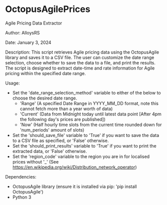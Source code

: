 # OctopusAgilePrices

Agile Pricing Data Extractor

Author: AlloysRS

Date: January 3, 2024

Description:
This script retrieves Agile pricing data using the OctopusAgile library and saves it to a CSV file. The user can customize the date range selection, choose whether to save the data to a file, and print the results. The script is designed to extract date-time and rate information for Agile pricing within the specified date range.

Usage:
- Set the 'date_range_selection_method' variable to either of the below to choose the desired date range.
    - 'Range' (A specified Date Range in YYYY_MM_DD format, note this cannot fetch more than a year worth of data)
    - 'Current' (Data from Midnight today until latest data point [After 4pm the following day's prices are published])
    - 'Now' (Half hourly time slots from the current time rounded down for 'num_periods' amount of slots)
- Set the 'should_save_file' variable to 'True' if you want to save the data to a CSV file as specified, or 'False' otherwise.
- Set the 'should_print_results' variable to 'True' if you want to print the extracted data, or 'False' otherwise.
- Set the 'region_code' variable to the region you are in for localised prices without '_' (See https://en.wikipedia.org/wiki/Distribution_network_operator)

Dependencies:
- OctopusAgile library (ensure it is installed via pip: 'pip install OctopusAgile')
- Python 3
